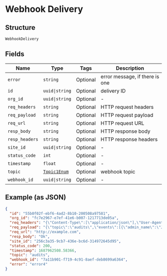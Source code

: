 
# Webhook Delivery

## Structure

`WebhookDelivery`

## Fields

| Name | Type | Tags | Description |
|  --- | --- | --- | --- |
| `error` | `string` | Optional | error message, if there is one |
| `id` | `uuid\|string` | Optional | delivery ID |
| `org_id` | `uuid\|string` | Optional | - |
| `req_headers` | `string` | Optional | HTTP request headers |
| `req_payload` | `string` | Optional | HTTP request payload |
| `req_url` | `string` | Optional | HTTP request URL |
| `resp_body` | `string` | Optional | HTTP response body |
| `resp_headers` | `string` | Optional | HTTP response headers |
| `site_id` | `uuid\|string` | Optional | - |
| `status_code` | `int` | Optional | - |
| `timestamp` | `float` | Optional | - |
| `topic` | [`Topic1Enum`](../../doc/models/topic-1-enum.md) | Optional | webhook topic |
| `webhook_id` | `uuid\|string` | Optional | - |

## Example (as JSON)

```json
{
  "id": "55b0f02f-ebf6-4ad2-8b10-200508a97581",
  "org_id": "fc7e2967-e7ef-41e6-b007-1217713de05a",
  "req_headers": "{\"Content-Type\":[\"application/json\"],\"User-Agent\":[\"Mist-webhook\"]}",
  "req_payload": "{\"topic\":\"audits\",\"events\":[{\"admin_name\":\"John Doe john.doe@juniper.net\",\"after\":\"{\\\"radio_config\\\": {\\\"band_24\\\": {\\\"disabled\\\": false, \\\"allow_rrm_disable\\\": false, \\\"power_min\\\": null, \\\"power_max\\\": null, \\\"power\\\": 10, \\\"preamble\\\": \\\"short\\\", \\\"channels\\\": [1, 10], \\\"bandwidth\\\": 20}}}\",\"before\":\"{\\\"radio_config\\\": {\\\"band_24\\\": {\\\"disabled\\\": false, \\\"allow_rrm_disable\\\": false, \\\"power_min\\\": 8, \\\"power_max\\\": 18, \\\"power\\\": null, \\\"preamble\\\": \\\"long\\\", \\\"channels\\\": [1, 10], \\\"bandwidth\\\": 20}}}\",\"id\":\"737909a2-04ff-4aeb-b9da-cc924e74a4dd\",\"message\":\"Update Site Settings\",\"org_id\":\"fc7e2967-e7ef-41e6-b007-1217713de05a\",\"site_id\":\"256c3a35-9cb7-436e-bc6d-314972645d95\",\"site_name\":\"Test Site\",\"src_ip\":\"1.2.3.4\",\"timestamp\":1685956576.923601,\"user_agent\":\"Mozilla/5.0 (Macintosh; Intel Mac OS X 10_15_7) AppleWebKit/537.36 (KHTML, like Gecko) Chrome/112.0.0.0 Safari/537.36\"}]}",
  "req_url": "http://example.com",
  "resp_body": "Ok",
  "site_id": "256c3a35-9cb7-436e-bc6d-314972645d95",
  "status_code": 200,
  "timestamp": 1687962508.58366,
  "topic": "audits",
  "webhook_id": "7a11b901-f719-4c91-8aef-deb8699a6364",
  "error": "error4"
}
```

